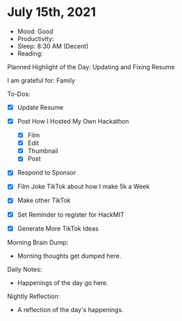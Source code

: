 # July 15th, 2021

- Mood: Good
- Productivity: 
- Sleep: 8:30 AM (Decent)
- Reading: 

Planned Highlight of the Day: Updating and Fixing Resume

I am grateful for: Family

To-Dos:
- [x] Update Resume
- [x] Post How I Hosted My Own Hackathon
	- [x] Film
	- [x] Edit
	- [x] Thumbnail
	- [x] Post
- [x] Respond to Sponsor
- [x] Film Joke TikTok about how I make 5k a Week
- [x] Make other TikTok
- [x] Set Reminder to register for HackMIT
- [x] Generate More TikTok Ideas


Morning Brain Dump:
- Morning thoughts get dumped here.

Daily Notes:
- Happenings of the day go here.


Nightly Reflection: 
- A reflection of the day's happenings.





